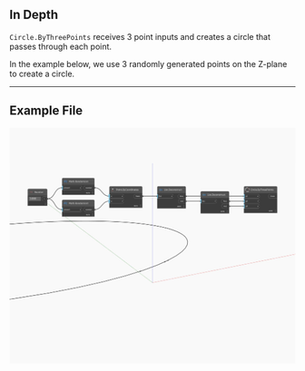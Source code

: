 ## In Depth
`Circle.ByThreePoints` receives 3 point inputs and creates a circle that passes through each point.

In the example below, we use 3 randomly generated points on the Z-plane to create a circle.

___
## Example File

![ByThreePoints](./Autodesk.DesignScript.Geometry.Circle.ByThreePoints_img.jpg)

